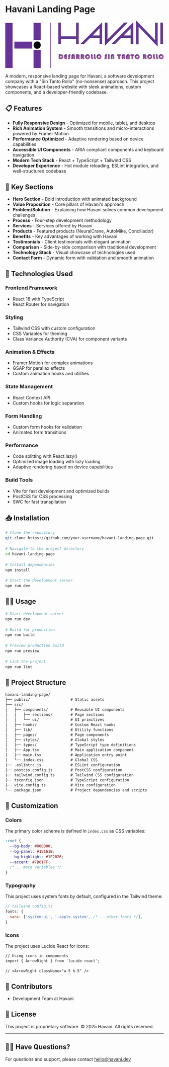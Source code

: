 # Havani Landing Page

![Havani Logo](public/images/logo-havani.svg)

A modern, responsive landing page for Havani, a software development company with a "Sin Tanto Rollo" (no-nonsense) approach. This project showcases a React-based website with sleek animations, custom components, and a developer-friendly codebase.

## 📋 Features

- **Fully Responsive Design** - Optimized for mobile, tablet, and desktop
- **Rich Animation System** - Smooth transitions and micro-interactions powered by Framer Motion
- **Performance Optimized** - Adaptive rendering based on device capabilities
- **Accessible UI Components** - ARIA compliant components and keyboard navigation
- **Modern Tech Stack** - React + TypeScript + Tailwind CSS
- **Developer Experience** - Hot module reloading, ESLint integration, and well-structured codebase

## 🚀 Key Sections

- **Hero Section** - Bold introduction with animated background
- **Value Proposition** - Core pillars of Havani's approach
- **Problem/Solution** - Explaining how Havani solves common development challenges
- **Process** - Four-step development methodology
- **Services** - Services offered by Havani
- **Products** - Featured products (NeuralCrane, AutoMike, Conciliador)
- **Benefits** - Key advantages of working with Havani
- **Testimonials** - Client testimonials with elegant animation
- **Comparison** - Side-by-side comparison with traditional development
- **Technology Stack** - Visual showcase of technologies used
- **Contact Form** - Dynamic form with validation and smooth animation

## 🔧 Technologies Used

### Frontend Framework
- React 18 with TypeScript
- React Router for navigation

### Styling
- Tailwind CSS with custom configuration
- CSS Variables for theming
- Class Variance Authority (CVA) for component variants

### Animation & Effects
- Framer Motion for complex animations
- GSAP for parallax effects
- Custom animation hooks and utilities

### State Management
- React Context API
- Custom hooks for logic separation

### Form Handling
- Custom form hooks for validation
- Animated form transitions

### Performance
- Code splitting with React.lazy()
- Optimized image loading with lazy loading
- Adaptive rendering based on device capabilities

### Build Tools
- Vite for fast development and optimized builds
- PostCSS for CSS processing
- SWC for fast transpilation

## 📥 Installation

```bash
# Clone the repository
git clone https://github.com/your-username/havani-landing-page.git

# Navigate to the project directory
cd havani-landing-page

# Install dependencies
npm install

# Start the development server
npm run dev
```

## 🏃‍♂️ Usage

```bash
# Start development server
npm run dev

# Build for production
npm run build

# Preview production build
npm run preview

# Lint the project
npm run lint
```

## 📁 Project Structure

```
havani-landing-page/
├── public/                  # Static assets
├── src/
│   ├── components/          # Reusable UI components
│   │   ├── sections/        # Page sections
│   │   └── ui/              # UI primitives
│   ├── hooks/               # Custom React hooks
│   ├── lib/                 # Utility functions
│   ├── pages/               # Page components
│   ├── styles/              # Global styles
│   ├── types/               # TypeScript type definitions
│   ├── App.tsx              # Main application component
│   ├── main.tsx             # Application entry point
│   └── index.css            # Global CSS
├── .eslintrc.js             # ESLint configuration
├── postcss.config.js        # PostCSS configuration
├── tailwind.config.ts       # Tailwind CSS configuration
├── tsconfig.json            # TypeScript configuration
├── vite.config.ts           # Vite configuration
└── package.json             # Project dependencies and scripts
```

## 🎨 Customization

### Colors

The primary color scheme is defined in `index.css` as CSS variables:

```css
:root {
  --bg-body: #000000;
  --bg-panel: #15161B;
  --bg-highlight: #1F2026;
  --accent: #7B61FF;
  /* ...more variables */
}
```

### Typography

This project uses system fonts by default, configured in the Tailwind theme:

```js
// tailwind.config.ts
fonts: {
  sans: ['system-ui', '-apple-system', /* ...other fonts */],
}
```

### Icons

The project uses Lucide React for icons:

```tsx
// Using icons in components
import { ArrowRight } from 'lucide-react';

// <ArrowRight className="w-5 h-5" />
```

## 👥 Contributors

- Development Team at Havani

## 📄 License

This project is proprietary software. © 2025 Havani. All rights reserved.

---

## 🙋‍♀️ Have Questions?

For questions and support, please contact [hello@havani.dev](mailto:hello@havani.dev)